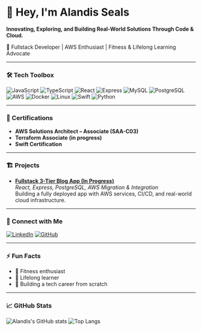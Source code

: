# 👋 Hey, I'm Alandis Seals

**Innovating, Exploring, and Building Real-World Solutions Through Code & Cloud.**

🚀 Fullstack Developer | AWS Enthusiast | Fitness & Lifelong Learning Advocate

---

### 🛠 Tech Toolbox

![JavaScript](https://img.shields.io/badge/JavaScript-F7DF1E?style=for-the-badge&logo=javascript&logoColor=black)
![TypeScript](https://img.shields.io/badge/TypeScript-007ACC?style=for-the-badge&logo=typescript&logoColor=white)
![React](https://img.shields.io/badge/React-20232A?style=for-the-badge&logo=react&logoColor=61DAFB)
![Express](https://img.shields.io/badge/Express.js-404D59?style=for-the-badge)
![MySQL](https://img.shields.io/badge/MySQL-005C84?style=for-the-badge&logo=mysql&logoColor=white)
![PostgreSQL](https://img.shields.io/badge/PostgreSQL-316192?style=for-the-badge&logo=postgresql&logoColor=white)
![AWS](https://img.shields.io/badge/AWS-232F3E?style=for-the-badge&logo=amazonaws&logoColor=white)
![Docker](https://img.shields.io/badge/Docker-2496ED?style=for-the-badge&logo=docker&logoColor=white)
![Linux](https://img.shields.io/badge/Linux-FCC624?style=for-the-badge&logo=linux&logoColor=black)
![Swift](https://img.shields.io/badge/Swift-FA7343?style=for-the-badge&logo=swift&logoColor=white)
![Python](https://img.shields.io/badge/Python-14354C?style=for-the-badge&logo=python&logoColor=white)

---

### 📜 Certifications

- **AWS Solutions Architect – Associate (SAA-C03)**
- **Terraform Associate (in progress)**
- **Swift Certification**

---

### 🏗 Projects

- **[Fullstack 3-Tier Blog App (In Progress)]()**  
  _React, Express, PostgreSQL, AWS Migration & Integration_  
  Building a fully deployed app with AWS services, CI/CD, and real-world cloud infrastructure.

---

### 🔗 Connect with Me

[![LinkedIn](https://img.shields.io/badge/LinkedIn-0077B5?style=for-the-badge&logo=linkedin&logoColor=white)](https://www.linkedin.com/in/alandisseals/)
[![GitHub](https://img.shields.io/badge/GitHub-100000?style=for-the-badge&logo=github&logoColor=white)](https://github.com/alseals1)

---

### ⚡ Fun Facts

- 💪 Fitness enthusiast
- 🌱 Lifelong learner
- 🚀 Building a tech career from scratch

---

### 📈 GitHub Stats

![Alandis's GitHub stats](https://github-readme-stats.vercel.app/api?username=alseals1&show_icons=true&theme=radical)
![Top Langs](https://github-readme-stats.vercel.app/api/top-langs/?username=alseals1&layout=compact&theme=radical)
